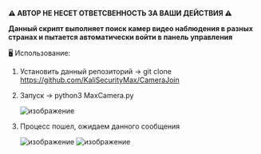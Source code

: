 <b>⚠️ АВТОР НЕ НЕСЕТ ОТВЕТСВЕННОСТЬ ЗА ВАШИ ДЕЙСТВИЯ ⚠️

Данный скрипт выполняет поиск камер видео наблюдения в разных странах и пытается автоматически войти в панель управления</b>

🖥 Использование:
1. Установить данный репозиторий -> git clone https://github.com/KaliSecurityMax/CameraJoin
2. Запуск -> python3 MaxCamera.py

   ![изображение](https://user-images.githubusercontent.com/70202505/138297086-086fafd1-e8c4-439b-a07c-20284f4f4b98.png)
   
3. Процесс пошел, ожидаем данного сообщения

   ![изображение](https://user-images.githubusercontent.com/70202505/138297571-04835ec9-8afe-401b-93bf-1bbf65a0c7bb.png)
   ![изображение](https://user-images.githubusercontent.com/70202505/138297764-a8e28b70-3fc3-4308-9e3a-fdda602d03f6.png)






